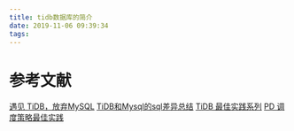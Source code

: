 ```yaml
---
title: tidb数据库的简介
date: 2019-11-06 09:39:34
tags:
---
```


# 参考文献
[遇见 TiDB，放弃MySQL](https://blog.csdn.net/uisoul/article/details/85219016)
[TiDB和Mysql的sql差异总结](https://blog.csdn.net/m0_37683758/article/details/86738403)
[TiDB 最佳实践系列](https://zhuanlan.zhihu.com/p/88236773?utm_source=ZHShareTargetIDMore&utm_medium=social&utm_oi=27922958123008)
[PD 调度策略最佳实践](https://mp.weixin.qq.com/s?__biz=MzI3NDIxNTQyOQ==&mid=2247489851&idx=1&sn=cd8ca05a07837e73b1f288a63fdb7631&chksm=eb163e51dc61b7473b372c1ed3efd35ee0cb138c81c7a4fa5021c42cc9e159266f743a9c2729&mpshare=1&scene=1&srcid=&sharer_sharetime=1570800792464&sharer_shareid=84739dba6d3635af48857d910d316696&rd2werd=1#wechat_redirect)
